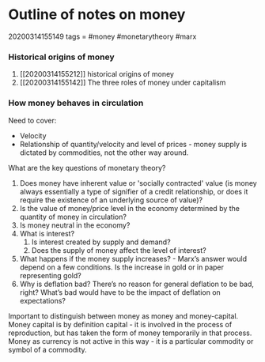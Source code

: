 # Outline of notes on money
20200314155149
tags = #money #monetarytheory #marx



### Historical origins of money
1. [[20200314155212]] historical origins of money
2. [[20200314155142]] The three roles of money under capitalism

### How money behaves in circulation

Need to cover:

- Velocity
- Relationship of quantity/velocity and level of prices - money supply is dictated by commodities, not the other way around.


What are the key questions of monetary theory?

1. Does money have inherent value or 'socially contracted' value (is money always essentially a type of signifier of a credit relationship, or does it require the existence of an underlying source of value)?
2. Is the value of money/price level in the economy determined by the quantity of money in circulation?
3. Is money neutral in the economy?
4. What is interest?
    1. Is interest created by supply and demand?
    2. Does the supply of money affect the level of interest?
5. What happens if the money supply increases? - Marx’s answer would depend on a few conditions. Is the increase in gold or in paper representing gold?
6. Why is deflation bad? There’s no reason for general deflation to be bad, right? What’s bad would have to be the impact of deflation on expectations?


Important to distinguish between money as money and money-capital. Money capital is by definition capital - it is involved in the process of reproduction,  but has taken the form of money temporarily in that process. Money as currency is not active in this way - it is a particular commodity or symbol of a commodity. 